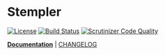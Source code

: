 Stempler
========
[![License](https://poser.pugx.org/spiral/stempler/license)](https://packagist.org/packages/spiral/stempler)
[![Build Status](https://travis-ci.org/spiral/stempler.svg?branch=master)](https://travis-ci.org/spiral/stempler)
[![Scrutinizer Code Quality](https://scrutinizer-ci.com/g/spiral/stempler/badges/quality-score.png?b=master)](https://scrutinizer-ci.com/g/spiral/stempler/?branch=master)

<b>[Documentation](http://spiral-framework.com/guide)</b> | [CHANGELOG](/CHANGELOG.md)